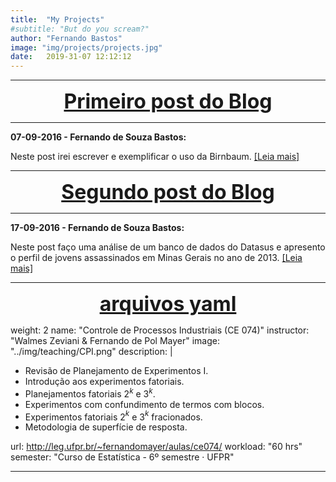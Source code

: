 ```yaml
---
title:  "My Projects"
#subtitle: "But do you scream?"
author: "Fernando Bastos"
image: "img/projects/projects.jpg"
date:   2019-31-07 12:12:12
---
```


***

<center><font size="6" color="#76asaf">
<a href="/blog_posts/07-09-2016/post1">
<b>Primeiro post do Blog</b>
</a></font></center>

***

**07-09-2016 - Fernando de Souza Bastos:**

Neste post irei escrever e exemplificar o uso da Birnbaum. [[Leia mais]](/blog_posts/07-09-2016/post1)

***

<center><font size="6" color="#76asaf">
<a href="/blog_posts/17-09-2016/post2">
<b>Segundo post do Blog</b>
</a></font></center>

***

**17-09-2016 - Fernando de Souza Bastos:**

Neste post faço uma análise de um banco de dados do Datasus e apresento o perfil de jovens assassinados em Minas Gerais no ano de 2013. [[Leia mais]](/blog_posts/17-09-2016/post2)

***

<center><font size="6" color="#76asaf">
<a href="/data/courses/">
<b>arquivos yaml</b>
</a></font></center>

weight: 2
name: "Controle de Processos Industriais (CE 074)"
instructor: "Walmes Zeviani & Fernando de Pol Mayer"
image: "../img/teaching/CPI.png"
description: |

  * Revisão de Planejamento de Experimentos I.
  * Introdução aos experimentos fatoriais.
  * Planejamentos fatoriais 2$^k$ e 3$^k$.
  * Experimentos com confundimento de termos com blocos.
  * Experimentos fatoriais 2$^k$ e 3$^k$ fracionados.
  * Metodologia de superfície de resposta.

url: http://leg.ufpr.br/~fernandomayer/aulas/ce074/
workload: "60 hrs"
semester: "Curso de Estatística - 6º semestre · UFPR"


***